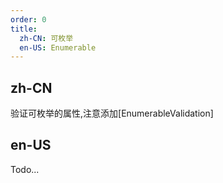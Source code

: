 ```yaml
---
order: 0
title:
  zh-CN: 可枚举
  en-US: Enumerable
---
```


## zh-CN

验证可枚举的属性,注意添加[EnumerableValidation]

## en-US

Todo...
